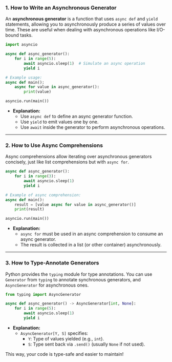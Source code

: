 ### 1. **How to Write an Asynchronous Generator**  
An **asynchronous generator** is a function that uses `async def` and `yield` statements, allowing you to asynchronously produce a series of values over time. These are useful when dealing with asynchronous operations like I/O-bound tasks.

```python
import asyncio

async def async_generator():
    for i in range(5):
        await asyncio.sleep(1)  # Simulate an async operation
        yield i

# Example usage:
async def main():
    async for value in async_generator():
        print(value)

asyncio.run(main())
```
- **Explanation:**  
  - Use `async def` to define an async generator function.
  - Use `yield` to emit values one by one.
  - Use `await` inside the generator to perform asynchronous operations.

---

### 2. **How to Use Async Comprehensions**  
Async comprehensions allow iterating over asynchronous generators concisely, just like list comprehensions but with `async for`.

```python
async def async_generator():
    for i in range(3):
        await asyncio.sleep(1)
        yield i

# Example of async comprehension:
async def main():
    result = [value async for value in async_generator()]
    print(result)

asyncio.run(main())
```
- **Explanation:**  
  - `async for` must be used in an async comprehension to consume an async generator.
  - The result is collected in a list (or other container) asynchronously.

---

### 3. **How to Type-Annotate Generators**  
Python provides the `typing` module for type annotations. You can use `Generator` from `typing` to annotate synchronous generators, and `AsyncGenerator` for asynchronous ones.

```python
from typing import AsyncGenerator

async def async_generator() -> AsyncGenerator[int, None]:
    for i in range(5):
        await asyncio.sleep(1)
        yield i
```
- **Explanation:**  
  - `AsyncGenerator[Y, S]` specifies:
    - `Y`: Type of values yielded (e.g., `int`).
    - `S`: Type sent back via `.send()` (usually `None` if not used).

This way, your code is type-safe and easier to maintain!